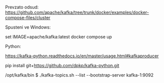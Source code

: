 Prevzato odsud: https://github.com/apache/kafka/tree/trunk/docker/examples/docker-compose-files/cluster

Spusteni ve Windows:

set IMAGE=apache/kafka:latest
docker compose up

Python:

https://kafka-python.readthedocs.io/en/master/usage.html#kafkaproducer

pip install git+https://github.com/dpkp/kafka-python.git


/opt/kafka/bin $ ./kafka-topics.sh  --list --bootstrap-server kafka-1:9092
